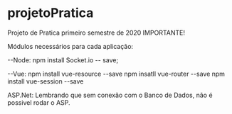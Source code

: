 # projetoPratica
Projeto de Pratica primeiro semestre de 2020
IMPORTANTE!

Módulos necessários para cada aplicação:

--Node:
npm install Socket.io -- save;

--Vue:
npm install vue-resource --save
npm insatll vue-router --save
npm install vue-session --save

ASP.Net:
Lembrando que sem conexão com o Banco de Dados, não é possivel rodar o ASP.
